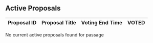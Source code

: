 ## Active Proposals

| Proposal ID | Proposal Title | Voting End Time | VOTED |
|-------------|----------------|-----------------|-------|
 
No current active proposals found for passage
